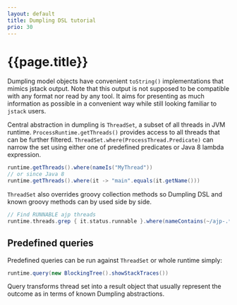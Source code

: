 ```yaml
---
layout: default
title: Dumpling DSL tutorial
prio: 30
---
```

# {{page.title}}

Dumpling model objects have convenient `toString()` implementations that mimics
jstack output. Note that this output is not supposed to be compatible with any
format nor read by any tool. It aims for presenting as much information as
possible in a convenient way while still looking familiar to `jstack` users.

Central abstraction in dumpling is `ThreadSet`, a subset of all threads in JVM
runtime. `ProcessRuntime.getThreads()` provides access to all threads that can be
further filtered. `ThreadSet.where(ProcessThread.Predicate)` can narrow the set
using either one of predefined predicates or Java 8 lambda expression.

```java
runtime.getThreads().where(nameIs("MyThread"))
// or since Java 8
runtime.getThreads().where(it -> "main".equals(it.getName()))
````

`ThreadSet` also overrides groovy collection methods so Dumpling DSL and known
groovy methods can by used side by side.

```groovy
// Find RUNNABLE ajp threads
runtime.threads.grep { it.status.runnable }.where(nameContains(~/ajp-.*/))
```

## Predefined queries

Predefined queries can be run against `ThreadSet` or whole runtime simply:

```groovy
runtime.query(new BlockingTree().showStackTraces())
```

Query transforms thread set into a result object that usually represent the outcome
as in terms of known Dumpling abstractions.
